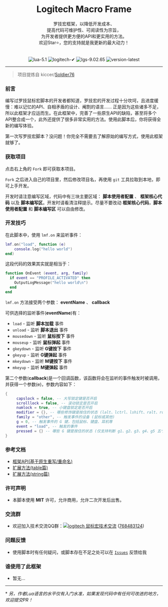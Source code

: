 <h1 align="center">
  Logitech Macro Frame
</h1>
<div align="center">罗技宏框架，以降低开发成本、</div>
<div align="center">提高代码可维护性、可阅读性为宗旨，</div>
<div align="center">为开发者提供更方便的API和更实用的方法。</div>
<div align="center">欢迎Star⭐，您的支持就是我更新的最大动力！</div>
<br>
<p align="center">
  <img src="https://img.shields.io/badge/lua-5.1-00007F.svg" alt="lua-5.1">
  <img src="https://img.shields.io/badge/logitech-✔-A7F079.svg" alt="logitech-✔">
  <img src="https://img.shields.io/badge/lgs-9.02.65-00B8FC.svg" alt="lgs-9.02.65">
  <img src="https://img.shields.io/badge/version-latest-29D1E3.svg" alt="version-latest">
</p>

---

> 项目提炼自 kiccer/[Soldier76](https://github.com/kiccer/Soldier76)

### 前言
编写过罗技鼠标宏脚本的开发者都知道，罗技宏的开发过程十分坎坷，且进度缓慢：难以记忆的API、自相矛盾的设计、阉割的语言……
正是因为这些诸多不足，所以此框架才应运而生。在此框架中，完善了一些原生API的缺陷，甚至将多个API整合成一个，此外还提供了很多非常实用的方法。使用此脚本后，你将获得全新的编写体验。

第一次写罗技宏脚本？没问题！你完全不需要去了解原始的编写方式，使用此框架就够了。

### 获取项目
点击右上角的 `Fork` 即可获取本项目。

`Fork` 之后进入自己的项目里，然后修改项目名，再使用 `git` 工具拉取到本地，即可上手开发。

开发时请注意编写区域，代码中有三块主要区域： **脚本使用者配置** 、 **框架核心代码** 以及 **脚本编写区**。开发时请看清注释提示。尽量不要改动 **框架核心代码**，**脚本使用者配置** 和 **脚本编写区** 可以自由修改。

### 开发技巧
在此脚本中，使用 `lmf.on` 来监听事件：

```Lua
lmf.on("load", function (e)
	console.log("hello world")
end)
```

这段代码的效果其实就是相当于：

```Lua
function OnEvent (event, arg, family)
  if event == "PROFILE_ACTIVATED" then
    OutputLogMessage("hello world\n")
  end
end
```

`lmf.on` 方法接受两个参数： **eventName** 、 **callback**

可供选择的监听事件(**eventName**)有：
* `load` - 监听 **脚本加载** 事件
* `unload` - 监听 **脚本退出** 事件
* `mousedown` - 监听 **鼠标按下** 事件
* `mouseup` - 监听 **鼠标弹起** 事件
* `gkeydown` - 监听 **G键按下** 事件
* `gkeyup` - 监听 **G键弹起** 事件
* `mkeydown` - 监听 **M键按下** 事件
* `mkeyup` - 监听 **M键弹起** 事件

第二个参数(**callback**)是一个回调函数，该函数将会在监听的事件触发时被调用，并获得一个参数(e)，参数内容如下：

```Lua
{
     capslock = false, -- 大写锁定键是否开启
     scrolllock = false, -- 滚动锁定是否开启
     numlock = true, -- 小键盘锁定是否开启
     modifier = {}, -- 哪些修饰键是按住的状态 (lalt、lctrl、lshift、ralt、rctrl、rshift)
     family = "other", -- 触发事件的设备 (鼠标或其他)
     g = 0, -- 触发事件的 G 键，包括鼠标、键盘、耳机等
     event = "load", -- 触发的事件
     pressed = {} -- 哪些 G 键是按住的状态 (仅支持判断 g1、g2、g3、g4、g5 五个鼠标 G 键)
}
```

### 参考文档
* [框架API(基于原生重写/重命名)](./docs/api.md)
* [扩展方法(table篇)](./docs/table.md)
* [扩展方法(string篇)](./docs/string.md)

### 许可声明
* 本脚本使用 **MIT** 许可，允许商用，允许二次开发后出售。

### 交流群
* 欢迎加入技术交流QQ群：[![logitech 鼠标宏技术交流](https://github.com/kiccer/Soldier76/raw/master/static/img/group.png)](https://kiccer.github.io/Soldier76/static/join_group.html) ([768483124](https://kiccer.github.io/Soldier76/static/join_group.html))

### 问题反馈
* 使用脚本时有任何疑问，或脚本存在不足之处可以在 [`Issues`](https://github.com/kiccer/logitech-macro-frame/issues) 反馈给我

### 谁使用了此框架
* 暂无...

---

\* *另，作者Lua语言的水平仅有入门水准，如果发现代码中有任何可改进的地方，欢迎提交PR！*
